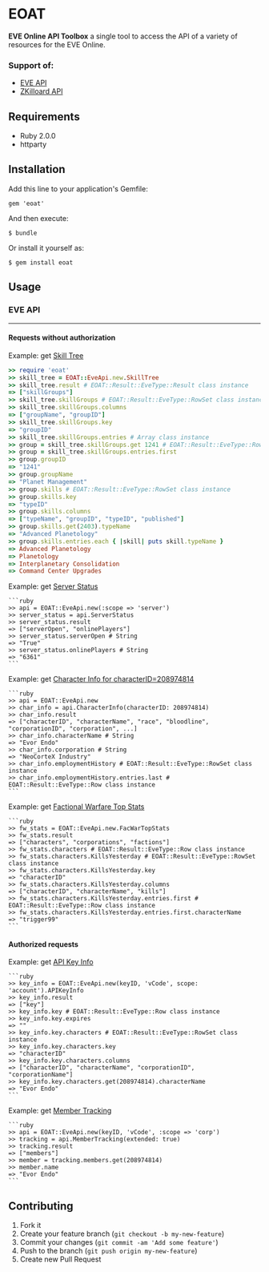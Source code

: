 # EOAT

**EVE Online API Toolbox** a single tool to access the API of a variety of resources for the EVE Online.

### Support of:

  * [EVE API](https://wiki.eveonline.com/en/wiki/EVE_API_Functions)
  * [ZKilloard API](https://zkillboard.com/information/api/)

## Requirements

* Ruby 2.0.0
* httparty

## Installation

Add this line to your application's Gemfile:

    gem 'eoat'

And then execute:

    $ bundle

Or install it yourself as:

    $ gem install eoat

## Usage

### EVE API
***

#### Requests without authorization

Example: get [Skill Tree](https://api.eveonline.com/eve/SkillTree.xml.aspx)

```ruby
>> require 'eoat'
>> skill_tree = EOAT::EveApi.new.SkillTree
>> skill_tree.result # EOAT::Result::EveType::Result class instance
=> ["skillGroups"]
>> skill_tree.skillGroups # EOAT::Result::EveType::RowSet class instance
>> skill_tree.skillGroups.columns
=> ["groupName", "groupID"]
>> skill_tree.skillGroups.key
=> "groupID"
>> skill_tree.skillGroups.entries # Array class instance
>> group = skill_tree.skillGroups.get 1241 # EOAT::Result::EveType::Row class instance or
>> group = skill_tree.skillGroups.entries.first
>> group.groupID
=> "1241"
>> group.groupName
=> "Planet Management"
>> group.skills # EOAT::Result::EveType::RowSet class instance
>> group.skills.key
=> "typeID"
>> group.skills.columns
=> ["typeName", "groupID", "typeID", "published"]
>> group.skills.get(2403).typeName
=> "Advanced Planetology"
>> group.skills.entries.each { |skill| puts skill.typeName }
=> Advanced Planetology
=> Planetology
=> Interplanetary Consolidation
=> Command Center Upgrades
```

Example: get [Server Status](https://api.eveonline.com/server/ServerStatus.xml.aspx/)

    ```ruby
    >> api = EOAT::EveApi.new(:scope => 'server')
    >> server_status = api.ServerStatus
    >> server_status.result
    => ["serverOpen", "onlinePlayers"]
    >> server_status.serverOpen # String
    => "True"
    >> server_status.onlinePlayers # String
    => "6361"
    ```

Example: get [Character Info for characterID=208974814](https://api.eveonline.com/eve/CharacterInfo.xml.aspx?characterID=208974814)

    ```ruby
    >> api = EOAT::EveApi.new
    >> char_info = api.CharacterInfo(characterID: 208974814)
    >> char_info.result
    => ["characterID", "characterName", "race", "bloodline", "corporationID", "corporation", ...]
    >> char_info.characterName # String
    => "Evor Endo"
    >> char_info.corporation # String
    => "NeoCorteX Industry"
    >> char_info.employmentHistory # EOAT::Result::EveType::RowSet class instance
    >> char_info.employmentHistory.entries.last # EOAT::Result::EveType::Row class instance
    ```

Example: get [Factional Warfare Top Stats](https://api.eveonline.com/eve/FacWarTopStats.xml.aspx)

    ```ruby
    >> fw_stats = EOAT::EveApi.new.FacWarTopStats
    >> fw_stats.result
    => ["characters", "corporations", "factions"]
    >> fw_stats.characters # EOAT::Result::EveType::Row class instance
    >> fw_stats.characters.KillsYesterday # EOAT::Result::EveType::RowSet class instance
    >> fw_stats.characters.KillsYesterday.key
    => "characterID"
    >> fw_stats.characters.KillsYesterday.columns
    => ["characterID", "characterName", "kills"]
    >> fw_stats.characters.KillsYesterday.entries.first # EOAT::Result::EveType::Row class instance
    >> fw_stats.characters.KillsYesterday.entries.first.characterName
    => "trigger99"
    ```

#### Authorized requests

Example: get [API Key Info](https://wiki.eveonline.com/en/wiki/EVE_API_Account_APIKeyInfo)

    ```ruby
    >> key_info = EOAT::EveApi.new(keyID, 'vCode', scope: 'account').APIKeyInfo
    >> key_info.result
    => ["key"]
    >> key_info.key # EOAT::Result::EveType::Row class instance
    >> key_info.key.expires
    => ""
    >> key_info.key.characters # EOAT::Result::EveType::RowSet class instance
    >> key_info.key.characters.key
    => "characterID"
    >> key_info.key.characters.columns
    => ["characterID", "characterName", "corporationID", "corporationName"]
    >> key_info.key.characters.get(208974814).characterName
    => "Evor Endo"
    ```

Example: get [Member Tracking](https://wiki.eveonline.com/en/wiki/EVE_API_Corporation_Member_Tracking)

    ```ruby
    >> api = EOAT::EveApi.new(keyID, 'vCode', :scope => 'corp')
    >> tracking = api.MemberTracking(extended: true)
    >> tracking.result
    => ["members"]
    >> member = tracking.members.get(208974814)
    >> member.name
    => "Evor Endo"
    ```

## Contributing

1. Fork it
2. Create your feature branch (`git checkout -b my-new-feature`)
3. Commit your changes (`git commit -am 'Add some feature'`)
4. Push to the branch (`git push origin my-new-feature`)
5. Create new Pull Request
